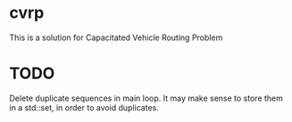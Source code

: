 # cvrp
This is a solution for Capacitated Vehicle Routing Problem

# TODO

Delete duplicate sequences in main loop.  It may make sense to store them in a std::set, in order to avoid duplicates.
